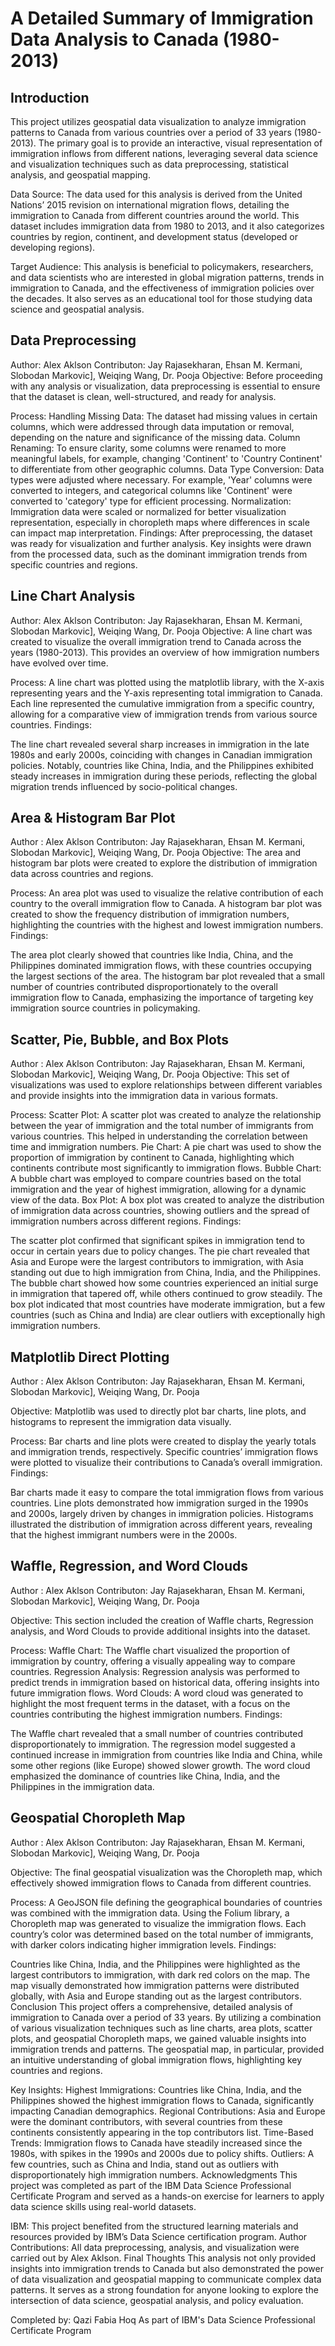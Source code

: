 # A Detailed Summary of Immigration Data Analysis to Canada (1980-2013)
## Introduction
This project utilizes geospatial data visualization to analyze immigration patterns to Canada from various countries over a period of 33 years (1980-2013). The primary goal is to provide an interactive, visual representation of immigration inflows from different nations, leveraging several data science and visualization techniques such as data preprocessing, statistical analysis, and geospatial mapping.

Data Source: The data used for this analysis is derived from the United Nations’ 2015 revision on international migration flows, detailing the immigration to Canada from different countries around the world. This dataset includes immigration data from 1980 to 2013, and it also categorizes countries by region, continent, and development status (developed or developing regions).

Target Audience: This analysis is beneficial to policymakers, researchers, and data scientists who are interested in global migration patterns, trends in immigration to Canada, and the effectiveness of immigration policies over the decades. It also serves as an educational tool for those studying data science and geospatial analysis.

## Data Preprocessing
Author: Alex Aklson
Contributon: Jay Rajasekharan,
Ehsan M. Kermani, Slobodan Markovic], Weiqing Wang, Dr. Pooja
Objective:
Before proceeding with any analysis or visualization, data preprocessing is essential to ensure that the dataset is clean, well-structured, and ready for analysis.

Process:
Handling Missing Data: The dataset had missing values in certain columns, which were addressed through data imputation or removal, depending on the nature and significance of the missing data.
Column Renaming: To ensure clarity, some columns were renamed to more meaningful labels, for example, changing 'Continent' to 'Country Continent' to differentiate from other geographic columns.
Data Type Conversion: Data types were adjusted where necessary. For example, 'Year' columns were converted to integers, and categorical columns like 'Continent' were converted to 'category' type for efficient processing.
Normalization: Immigration data were scaled or normalized for better visualization representation, especially in choropleth maps where differences in scale can impact map interpretation.
Findings: After preprocessing, the dataset was ready for visualization and further analysis. Key insights were drawn from the processed data, such as the dominant immigration trends from specific countries and regions.

## Line Chart Analysis
Author: Alex Aklson
Contributon: Jay Rajasekharan,
Ehsan M. Kermani, Slobodan Markovic], Weiqing Wang, Dr. Pooja
Objective:
A line chart was created to visualize the overall immigration trend to Canada across the years (1980-2013). This provides an overview of how immigration numbers have evolved over time.

Process:
A line chart was plotted using the matplotlib library, with the X-axis representing years and the Y-axis representing total immigration to Canada.
Each line represented the cumulative immigration from a specific country, allowing for a comparative view of immigration trends from various source countries.
Findings:

The line chart revealed several sharp increases in immigration in the late 1980s and early 2000s, coinciding with changes in Canadian immigration policies.
Notably, countries like China, India, and the Philippines exhibited steady increases in immigration during these periods, reflecting the global migration trends influenced by socio-political changes.
## Area & Histogram Bar Plot
Author : Alex Aklson
Contributon: Jay Rajasekharan,
Ehsan M. Kermani, Slobodan Markovic], Weiqing Wang, Dr. Pooja
Objective:
The area and histogram bar plots were created to explore the distribution of immigration data across countries and regions.

Process:
An area plot was used to visualize the relative contribution of each country to the overall immigration flow to Canada.
A histogram bar plot was created to show the frequency distribution of immigration numbers, highlighting the countries with the highest and lowest immigration numbers.
Findings:

The area plot clearly showed that countries like India, China, and the Philippines dominated immigration flows, with these countries occupying the largest sections of the area.
The histogram bar plot revealed that a small number of countries contributed disproportionately to the overall immigration flow to Canada, emphasizing the importance of targeting key immigration source countries in policymaking.
## Scatter, Pie, Bubble, and Box Plots
Author : Alex Aklson
Contributon: Jay Rajasekharan,
Ehsan M. Kermani, Slobodan Markovic], Weiqing Wang, Dr. Pooja
Objective:
This set of visualizations was used to explore relationships between different variables and provide insights into the immigration data in various formats.

Process:
Scatter Plot: A scatter plot was created to analyze the relationship between the year of immigration and the total number of immigrants from various countries. This helped in understanding the correlation between time and immigration numbers.
Pie Chart: A pie chart was used to show the proportion of immigration by continent to Canada, highlighting which continents contribute most significantly to immigration flows.
Bubble Chart: A bubble chart was employed to compare countries based on the total immigration and the year of highest immigration, allowing for a dynamic view of the data.
Box Plot: A box plot was created to analyze the distribution of immigration data across countries, showing outliers and the spread of immigration numbers across different regions.
Findings:

The scatter plot confirmed that significant spikes in immigration tend to occur in certain years due to policy changes.
The pie chart revealed that Asia and Europe were the largest contributors to immigration, with Asia standing out due to high immigration from China, India, and the Philippines.
The bubble chart showed how some countries experienced an initial surge in immigration that tapered off, while others continued to grow steadily.
The box plot indicated that most countries have moderate immigration, but a few countries (such as China and India) are clear outliers with exceptionally high immigration numbers.
## Matplotlib Direct Plotting
Author : Alex Aklson
Contributon: Jay Rajasekharan,
Ehsan M. Kermani, Slobodan Markovic], Weiqing Wang, Dr. Pooja

Objective:
Matplotlib was used to directly plot bar charts, line plots, and histograms to represent the immigration data visually.

Process:
Bar charts and line plots were created to display the yearly totals and immigration trends, respectively.
Specific countries’ immigration flows were plotted to visualize their contributions to Canada’s overall immigration.
Findings:

Bar charts made it easy to compare the total immigration flows from various countries.
Line plots demonstrated how immigration surged in the 1990s and 2000s, largely driven by changes in immigration policies.
Histograms illustrated the distribution of immigration across different years, revealing that the highest immigrant numbers were in the 2000s.
## Waffle, Regression, and Word Clouds
Author : Alex Aklson
Contributon: Jay Rajasekharan,
Ehsan M. Kermani, Slobodan Markovic], Weiqing Wang, Dr. Pooja

Objective:
This section included the creation of Waffle charts, Regression analysis, and Word Clouds to provide additional insights into the dataset.

Process:
Waffle Chart: The Waffle chart visualized the proportion of immigration by country, offering a visually appealing way to compare countries.
Regression Analysis: Regression analysis was performed to predict trends in immigration based on historical data, offering insights into future immigration flows.
Word Clouds: A word cloud was generated to highlight the most frequent terms in the dataset, with a focus on the countries contributing the highest immigration numbers.
Findings:

The Waffle chart revealed that a small number of countries contributed disproportionately to immigration.
The regression model suggested a continued increase in immigration from countries like India and China, while some other regions (like Europe) showed slower growth.
The word cloud emphasized the dominance of countries like China, India, and the Philippines in the immigration data.
## Geospatial Choropleth Map
Author : Alex Aklson
Contributon: Jay Rajasekharan,
Ehsan M. Kermani, Slobodan Markovic], Weiqing Wang, Dr. Pooja

Objective:
The final geospatial visualization was the Choropleth map, which effectively showed immigration flows to Canada from different countries.

Process:
A GeoJSON file defining the geographical boundaries of countries was combined with the immigration data.
Using the Folium library, a Choropleth map was generated to visualize the immigration flows. Each country’s color was determined based on the total number of immigrants, with darker colors indicating higher immigration levels.
Findings:

Countries like China, India, and the Philippines were highlighted as the largest contributors to immigration, with dark red colors on the map.
The map visually demonstrated how immigration patterns were distributed globally, with Asia and Europe standing out as the largest contributors.
Conclusion
This project offers a comprehensive, detailed analysis of immigration to Canada over a period of 33 years. By utilizing a combination of various visualization techniques such as line charts, area plots, scatter plots, and geospatial Choropleth maps, we gained valuable insights into immigration trends and patterns. The geospatial map, in particular, provided an intuitive understanding of global immigration flows, highlighting key countries and regions.

Key Insights:
Highest Immigrations: Countries like China, India, and the Philippines showed the highest immigration flows to Canada, significantly impacting Canadian demographics.
Regional Contributions: Asia and Europe were the dominant contributors, with several countries from these continents consistently appearing in the top contributors list.
Time-Based Trends: Immigration flows to Canada have steadily increased since the 1980s, with spikes in the 1990s and 2000s due to policy shifts.
Outliers: A few countries, such as China and India, stand out as outliers with disproportionately high immigration numbers.
Acknowledgments
This project was completed as part of the IBM Data Science Professional Certificate Program and served as a hands-on exercise for learners to apply data science skills using real-world datasets.

IBM: This project benefited from the structured learning materials and resources provided by IBM’s Data Science certification program.
Author Contributions: All data preprocessing, analysis, and visualization were carried out by Alex Aklson.
Final Thoughts
This analysis not only provided insights into immigration trends to Canada but also demonstrated the power of data visualization and geospatial mapping to communicate complex data patterns. It serves as a strong foundation for anyone looking to explore the intersection of data science, geospatial analysis, and policy evaluation.

Completed by:
Qazi Fabia Hoq
As part of IBM's Data Science Professional Certificate Program

